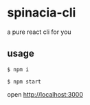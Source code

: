 # spinacia-cli
a pure react cli for you

## usage


``$ npm i ``


``$ npm start ``

open [http://localhost:3000](http://localhost:3000)